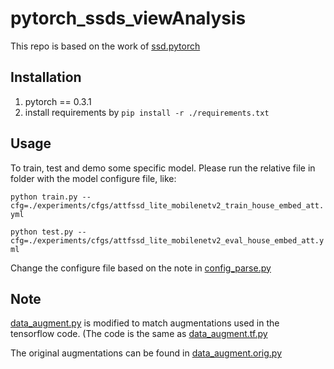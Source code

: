 # pytorch_ssds_viewAnalysis
This repo is based on the work of [ssd.pytorch](https://github.com/ShuangXieIrene/ssds.pytorch)

## Installation
1. pytorch == 0.3.1
2. install requirements by `pip install -r ./requirements.txt`

## Usage
To train, test and demo some specific model. Please run the relative file in folder with the model configure file, like:

`python train.py --cfg=./experiments/cfgs/attfssd_lite_mobilenetv2_train_house_embed_att.yml`

`python test.py --cfg=./experiments/cfgs/attfssd_lite_mobilenetv2_eval_house_embed_att.yml`

Change the configure file based on the note in [config_parse.py](./lib/utils/config_parse.py)

## Note
[data_augment.py](./lib/utils/data_augment.py) is modified to match augmentations used in the tensorflow code. 
(The code is the same as [data_augment.tf.py](./lib/utils/data_augment.tf.py)

The original augmentations can be found in [data_augment.orig.py](./lib/utils/data_augment.orig.py)
